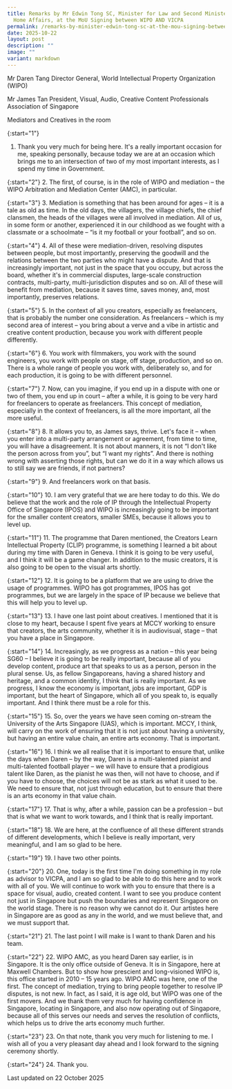 ```yaml
---
title: Remarks by Mr Edwin Tong SC, Minister for Law and Second Minister for
  Home Affairs, at the MoU Signing between WIPO AND VICPA
permalink: /remarks-by-minister-edwin-tong-sc-at-the-mou-signing-between-wipo-and-vicpa/
date: 2025-10-22
layout: post
description: ""
image: ""
variant: markdown
---
```

Mr Daren Tang
Director General, World Intellectual Property Organization (WIPO)

Mr James Tan
President, Visual, Audio, Creative Content Professionals Association of Singapore

Mediators and Creatives in the room

{:start="1"}
1.	Thank you very much for being here. It's a really important occasion for me, speaking personally, because today we are at an occasion which brings me to an intersection of two of my most important interests, as I spend my time in Government.

{:start="2"}
2.	The first, of course, is in the role of WIPO and mediation – the WIPO Arbitration and Mediation Center (AMC), in particular. 

{:start="3"}
3.	Mediation is something that has been around for ages – it is a tale as old as time. In the old days, the villagers, the village chiefs, the chief clansmen, the heads of the villages were all involved in mediation. All of us, in some form or another, experienced it in our childhood as we fought with a classmate or a schoolmate – “is it my football or your football”, and so on. 

{:start="4"}
4.	All of these were mediation-driven, resolving disputes between people, but most importantly, preserving the goodwill and the relations between the two parties who might have a dispute. And that is increasingly important, not just in the space that you occupy, but across the board, whether it's in commercial disputes, large-scale construction contracts, multi-party, multi-jurisdiction disputes and so on. All of these will benefit from mediation, because it saves time, saves money, and, most importantly, preserves relations.

{:start="5"}
5.	In the context of all you creators, especially as freelancers, that is probably the number one consideration. As freelancers – which is my second area of interest – you bring about a verve and a vibe in artistic and creative content production, because you work with different people differently.

{:start="6"}
6.	You work with filmmakers, you work with the sound engineers, you work with people on stage, off stage, production, and so on. There is a whole range of people you work with, deliberately so, and for each production, it is going to be with different personnel.

{:start="7"}
7.	Now, can you imagine, if you end up in a dispute with one or two of them, you end up in court – after a while, it is going to be very hard for freelancers to operate as freelancers. This concept of mediation, especially in the context of freelancers, is all the more important, all the more useful.

{:start="8"}
8.	It allows you to, as James says, thrive. Let's face it – when you enter into a multi-party arrangement or agreement, from time to time, you will have a disagreement. It is not about manners, it is not “I don't like the person across from you”, but “I want my rights”. And there is nothing wrong with asserting those rights, but can we do it in a way which allows us to still say we are friends, if not partners? 

{:start="9"}
9.	And freelancers work on that basis.

{:start="10"}
10.	I am very grateful that we are here today to do this. We do believe that the work and the role of IP through the Intellectual Property Office of Singapore (IPOS) and WIPO is increasingly going to be important for the smaller content creators, smaller SMEs, because it allows you to level up.

{:start="11"}
11.	The programme that Daren mentioned, the Creators Learn Intellectual Property (CLIP) programme, is something I learned a bit about during my time with Daren in Geneva. I think it is going to be very useful, and I think it will be a game changer. In addition to the music creators, it is also going to be open to the visual arts shortly.

{:start="12"}
12.	It is going to be a platform that we are using to drive the usage of programmes. WIPO has got programmes, IPOS has got programmes, but we are largely in the space of IP because we believe that this will help you to level up.

{:start="13"}
13.	I have one last point about creatives. I mentioned that it is close to my heart, because I spent five years at MCCY working to ensure that creators, the arts community, whether it is in audiovisual, stage – that you have a place in Singapore.

{:start="14"}
14.	Increasingly, as we progress as a nation – this year being SG60 – I believe it is going to be really important, because all of you develop content, produce art that speaks to us as a person, person in the plural sense. Us, as fellow Singaporeans, having a shared history and heritage, and a common identity, I think that is really important. As we progress, I know the economy is important, jobs are important, GDP is important, but the heart of Singapore, which all of you speak to, is equally important. And I think there must be a role for this.

{:start="15"}
15.	So, over the years we have seen coming on-stream the University of the Arts Singapore (UAS), which is important. MCCY, I think, will carry on the work of ensuring that it is not just about having a university, but having an entire value chain, an entire arts economy. That is important.

{:start="16"}
16.	I think we all realise that it is important to ensure that, unlike the days when Daren – by the way, Daren is a multi-talented pianist and multi-talented football player – we will have to ensure that a prodigious talent like Daren, as the pianist he was then, will not have to choose, and if you have to choose, the choices will not be as stark as what it used to be. We need to ensure that, not just through education, but to ensure that there is an arts economy in that value chain.

{:start="17"}
17.	That is why, after a while, passion can be a profession – but that is what we want to work towards, and I think that is really important.

{:start="18"}
18.	We are here, at the confluence of all these different strands of different developments, which I believe is really important, very meaningful, and I am so glad to be here.

{:start="19"}
19.	I have two other points.

{:start="20"}
20.	One, today is the first time I'm doing something in my role as advisor to VICPA, and I am so glad to be able to do this here and to work with all of you. We will continue to work with you to ensure that there is a space for visual, audio, created content. I want to see you produce content not just in Singapore but push the boundaries and represent Singapore on the world stage. There is no reason why we cannot do it. Our artistes here in Singapore are as good as any in the world, and we must believe that, and we must support that.

{:start="21"}
21.	The last point I will make is I want to thank Daren and his team. 

{:start="22"}
22.	WIPO AMC, as you heard Daren say earlier, is in Singapore. It is the only office outside of Geneva. It is in Singapore, here at Maxwell Chambers. But to show how prescient and long-visioned WIPO is, this office started in 2010 – 15 years ago. WIPO AMC was here, one of the first. The concept of mediation, trying to bring people together to resolve IP disputes, is not new. In fact, as I said, it is age old, but WIPO was one of the first movers. And we thank them very much for having confidence in Singapore, locating in Singapore, and also now operating out of Singapore, because all of this serves our needs and serves the resolution of conflicts, which helps us to drive the arts economy much further.

{:start="23"}
23.	On that note, thank you very much for listening to me. I wish all of you a very pleasant day ahead and I look forward to the signing ceremony shortly. 

{:start="24"}
24.	Thank you.


<p class="right-side-updated">Last updated on 22 October 2025</p>